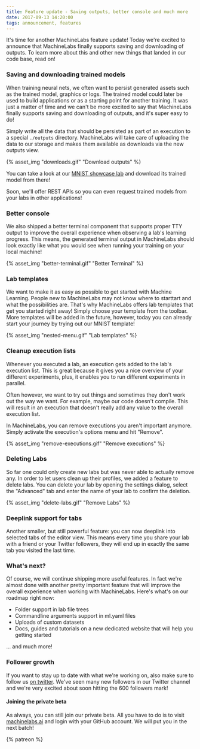 ```yaml
---
title: Feature update - Saving outputs, better console and much more
date: 2017-09-13 14:20:00
tags: announcement, features
---
```


It's time for another MachineLabs feature update! Today we're excited to announce that MachineLabs finally supports saving and downloading of outputs. To learn more about this and other new things that landed in our code base, read on!

<!-- more -->

### Saving and downloading trained models

When training neural nets, we often want to persist generated assets such as the trained model, graphics or logs. The trained model could later be used to build applications or as a starting point for another training. It was just a matter of time and we can't be more excited to say that MachineLabs finally supports saving and downloading of outputs, and it's super easy to do!

Simply write all the data that should be persisted as part of an execution to a special `./outputs` directory. MachineLabs will take care of uploading the data to our storage and makes them available as downloads via the new outputs view.

{% asset_img "downloads.gif" "Download outputs" %}

You can take a look at our [MNIST showcase lab](https://machinelabs.ai/editor/r1JhQGJDb/1505301844242-Bk28rcL9Z?file=main.py&tab=outputs) and download its trained model from there!

Soon, we'll offer REST APIs so you can even request trained models from your labs in other applications!

### Better console

We also shipped a better terminal component that supports proper TTY output to improve the overall experience when observing a lab's learning progress. This means, the generated terminal output in MachineLabs should look exactly like what you would see when running your training on your local machine!

{% asset_img "better-terminal.gif" "Better Terminal" %}

### Lab templates

We want to make it as easy as possible to get started with Machine Learning. People new to MachineLabs may not know where to starttart and what the possibilities are. That's why MachineLabs offers lab templates that get you started right away! Simply choose your template from the toolbar. More templates will be added in the future, however, today you can already start your journey by trying out our MNIST template!

{% asset_img "nested-menu.gif" "Lab templates" %}

### Cleanup execution lists

Whenever you executed a lab, an execution gets added to the lab's execution list. This is great because it gives you a nice overview of your different experiments, plus, it enables you to run different experiments in parallel.

Often however, we want to try out things and sometimes they don't work out the way we want. For example, maybe our code doesn't compile. This will result in an execution that doesn't really add any value to the overall execution list.

In MachineLabs, you can remove executions you aren't important anymore. Simply activate the execution's options menu and hit "Remove".

{% asset_img "remove-executions.gif" "Remove executions" %}

### Deleting Labs

So far one could only create new labs but was never able to actually remove any. In order to let users clean up their profiles, we added a feature to delete labs. You can delete your lab by opening the settings dialog, select the "Advanced" tab and enter the name of your lab to confirm the deletion.

{% asset_img "delete-labs.gif" "Remove Labs" %}

### Deeplink support for tabs

Another smaller, but still powerful feature: you can now deeplink into selected tabs of the editor view. This means every time you share your lab with a friend or your Twitter followers, they will end up in exactly the same tab you visited the last time.

### What's next?

Of course, we will continue shipping more useful features. In fact we're almost done with another pretty important feature that will improve the overall experience when working with MachineLabs. Here's what's on our roadmap right now:

- Folder support in lab file trees
- Commandline arguments support in ml.yaml files
- Uploads of custom datasets
- Docs, guides and tutorials on a new dedicated website that will help you getting started

... and much more!

### Follower growth 

If you want to stay up to date with what we're working on, also make sure to follow us [on twitter](https://twitter.com/machinelabs_ai). We've seen many new followers in our Twitter channel and we're very excited about soon hitting the 600 followers mark!

#### Joining the private beta

As always, you can still join our private beta. All you have to do is to visit [machinelabs.ai](https://machinelabs.ai) and login with your GitHub account. We will put you in the next batch!

{% patreon %}
